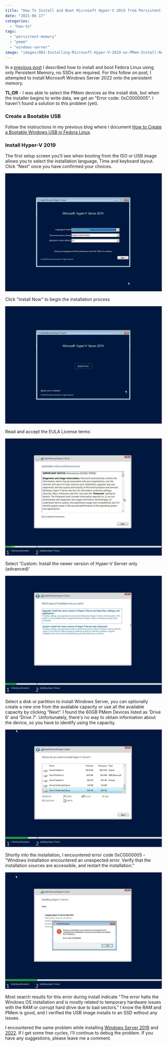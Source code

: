 ```yaml
---
title: "How To Install and Boot Microsoft Hyper-V 2019 from Persistent Memory (or not)"
date: "2021-06-17"
categories: 
  - "how-to"
tags: 
  - "persistent-memory"
  - "pmem"
  - "windows-server"
image: "images/002-Installing-Microsoft-Hyper-V-2019-on-PMem-Install-Now-1.jpg"
---
```


In a [previous post](https://stevescargall.com/2021/06/07/how-to-boot-linux-from-intel-optane-persistent-memory/) I described how to install and boot Fedora Linux using only Persistent Memory, no SSDs are required. For this follow on post, I attempted to install Microsoft Windows Server 2022 onto the persistent memory.

**TL;DR** - I was able to select the PMem devices as the install disk, but when the installer begins to write data, we get an "Error code: 0xC0000005". I haven't found a solution to this problem (yet).

### Create a Bootable USB

Follow the instructions in my previous blog where I document [How to Create a Bootable Windows USB in Fedora Linux](https://stevescargall.com/2019/05/20/how-to-create-a-bootable-windows-usb-in-fedora-linux/).

### Install Hyper-V 2019

The first setup screen you'll see when booting from the ISO or USB image allows you to select the installation language, Time and keyboard layout. Click “Next“ once you have confirmed your choices.

![](images/001-Installing-Microsoft-Hyper-V-2019-on-PMem-Select-Language.jpg)

Click "Install Now" to begin the installation process

![](images/002-Installing-Microsoft-Hyper-V-2019-on-PMem-Install-Now-1-1024x768.jpg)

Read and accept the EULA License terms

![](images/003-Installing-Microsoft-Hyper-V-2019-on-PMem-EULA-1024x767.jpg)

Select 'Custom: Install the newer version of Hyper-V Server only (advanced)'

![](images/004-Installing-Microsoft-Hyper-V-2019-on-PMem-Custom-Install-1024x770.jpg)

Select a disk or partition to install Windows Server, you can optionally create a new one from the available capacity or use all the available capacity by clicking “Next“. I found the 60GB PMem Devices listed as 'Drive 6' and 'Drive 7'. Unfortunately, there's no way to obtain information about the device, so you have to identify using the capacity.

![](images/005-Installing-Microsoft-Hyper-V-2019-on-PMem-Select-Install-Disk.jpg)

Shortly into the installation, I encountered error code 0xC0000005 - "Windows installation encountered an unexpected error. Verify that the installation sources are accessible, and restart the installation."

![](images/006-Installing-Microsoft-Hyper-V-2019-on-PMem-Installation-Error-0xC0000005.jpg)

Most search results for this error during install indicate "The error halts the Windows OS installation and is mostly related to temporary hardware issues with the RAM or corrupt hard drive due to bad sectors." I know the RAM and PMem is good, and I verified the USB image installs to an SSD without any issues.

I encountered the same problem while installing [Windows Server 2019](https://stevescargall.com/2021/06/14/how-to-install-and-boot-microsoft-windows-server-2019-from-persistent-memory/) and [2022](https://stevescargall.com/2021/06/14/how-to-install-and-boot-microsoft-windows-server-2019-from-persistent-memory/). If I get some free cycles, I’ll continue to debug the problem. If you have any suggestions, please leave me a comment.
